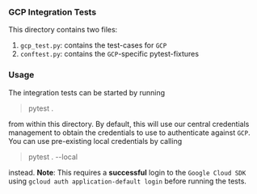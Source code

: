 ### GCP Integration Tests

This directory contains two files:
1. `gcp_test.py`: contains the test-cases for `GCP`
2. `conftest.py`: contains the `GCP`-specific pytest-fixtures

### Usage

The integration tests can be started by running

> pytest .

from within this directory. By default, this will use our central credentials management to obtain the credentials to use to authenticate against `GCP`. You can use pre-existing local credentials by calling

> pytest . --local

instead. __Note__: This requires a __successful__ login to the `Google Cloud SDK` using `gcloud auth application-default login` before running the tests.